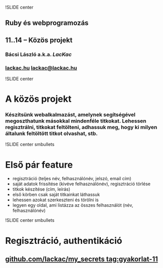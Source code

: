 !SLIDE center
## Ruby és webprogramozás
## 11..14 – Közös projekt

### **Bácsi László a.k.a. *LacKac***
### [lackac.hu](http://lackac.hu) lackac@lackac.hu

!SLIDE center
# A közös projekt

### Készítsünk webalkalmazást, amelynek segítségével megoszthatunk másokkal mindenféle titkokat. Lehessen regisztrálni, titkokat feltölteni, adhassuk meg, hogy ki milyen általunk feltöltött titkot olvashat, stb.

!SLIDE center smbullets
# Első pár feature

* regisztráció (teljes név, felhasználónév, jelszó, email cím)
* saját adatok frissítése (kivéve felhasználónév), regisztráció törlése
* titkok készítése (cím, leírás)
* első körben csak saját titkainkat láthassuk
* lehessen azokat szerkeszteni és törölni is
* legyen egy oldal, ami listázza az összes felhasználót (név, felhasználónév)

!SLIDE center smbullets
# Regisztráció, authentikáció

## [github.com/lackac/my_secrets tag:gyakorlat-11](http://github.com/lackac/my_secrets/tree/gyakorlat-11)
